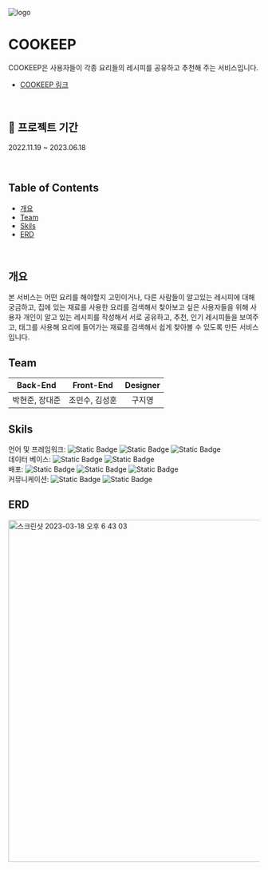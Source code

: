 ![logo](https://user-images.githubusercontent.com/102012155/226302013-da645887-31b2-4a67-ba56-64650f2467d2.png)

# COOKEEP
COOKEEP은 사용자들이 각종 요리들의 레시피를 공유하고 추천해 주는 서비스입니다.
 - [COOKEEP 링크](https://www.teamprojectvv.shop)

<br/>

## 📆 프로젝트 기간 
2022.11.19 ~ 2023.06.18

<br/>

## Table of Contents
- [개요](#개요)
- [Team](#team)
- [Skils](#skils)
- [ERD](#erd)

<br/>

## 개요
본 서비스는 어떤 요리를 해야할지 고민이거나, 다른 사람들이 알고있는 레시피에 대해 궁금하고, 집에 있는 재료를 사용한 요리를 검색해서 찾아보고 싶은 사용자들을 위해 사용자 개인이 알고 있는 레시피를 작성해서 서로 공유하고, 추천, 인기 레시피들을 보여주고, 태그를 사용해 요리에 들어가는 재료를 검색해서 쉽게 찾아볼 수 있도록 만든 서비스입니다.

## Team
|Back-End|Front-End|Designer|
|:-----:|:-----:|:-----:|
|박현준, 장대준|조민수, 김성훈|구지영|

## Skils
언어 및 프레임워크: ![Static Badge](https://img.shields.io/badge/Java-red) 
![Static Badge](https://img.shields.io/badge/SpringBoot-grean)
![Static Badge](https://img.shields.io/badge/SpringDataJPA-grean)
<br/>
데이터 베이스: ![Static Badge](https://img.shields.io/badge/mysql-blue) ![Static Badge](https://img.shields.io/badge/AWS-RDS-orange)
<br/>
배포: ![Static Badge](https://img.shields.io/badge/Docker-039BC6) ![Static Badge](https://img.shields.io/badge/AWS-EC2-orange) ![Static Badge](https://img.shields.io/badge/Github-Actions-black) <br/>
커뮤니케이션: ![Static Badge](https://img.shields.io/badge/Notion-black)
![Static Badge](https://img.shields.io/badge/Discord-blue)


## ERD
<img width="686" alt="스크린샷 2023-03-18 오후 6 43 03" src="https://user-images.githubusercontent.com/102012155/226308886-b2eddf3a-f50b-48b4-aa25-6fd8358c6957.png">
